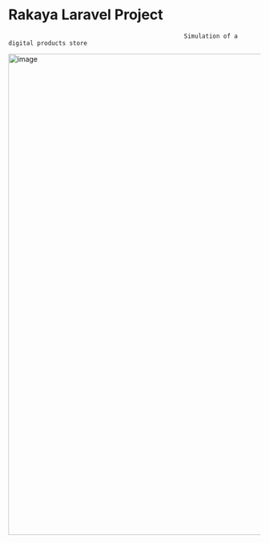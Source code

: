 # Rakaya Laravel Project
                                                     Simulation of a digital products store 
<img width="960" alt="image" src="https://github.com/Maryam142/Rakaya_Laravel_Project/assets/108498078/150f3049-d762-4f5e-8d4f-0fd56636450a">


